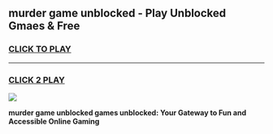 
## murder game unblocked - Play Unblocked Gmaes & Free
<h3>
<a href="https://news.freeplayer.one?title=murder_game_unblocked&ref=23F">CLICK TO PLAY</a></h3>
<hr>

<h3>
<a href="https://news.freeplayer.one?title=murder_game_unblocked&ref=23F">CLICK 2 PLAY</a>
  
</h3>

<a href="https://news.freeplayer.one?title=murder_game_unblocked&ref=23F/"><img src="https://clearcache.store/games.png"></a>


**murder game unblocked games unblocked: Your Gateway to Fun and Accessible Online Gaming**
